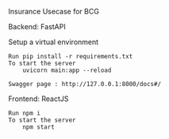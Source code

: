 Insurance Usecase for BCG

Backend: FastAPI

Setup a virtual environment

    Run pip install -r requirements.txt
    To start the server
        uvicorn main:app --reload
    
    Swagger page : http://127.0.0.1:8000/docs#/

Frontend: ReactJS

    Run npm i
    To start the server
        npm start